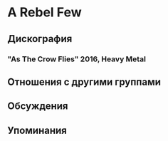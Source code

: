 # A Rebel Few



## Дискография

### "As The Crow Flies" 2016, Heavy Metal




## Отношения с другими группами


## Обсуждения


## Упоминания

